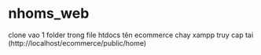 # nhoms_web
clone vao 1 folder trong file htdocs tên ecommerce
chay xampp
truy cap tai (http://localhost/ecommerce/public/home)